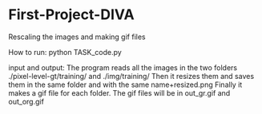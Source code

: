 # First-Project-DIVA
Rescaling the images and making gif files

How to run:
python TASK_code.py


input and output: 
The program reads all the images in the two folders ./pixel-level-gt/training/ and ./img/training/
Then it resizes them and saves them in the same folder and with the same name+resized.png 
Finally it makes a gif file for each folder.
The gif files will be in out_gr.gif and out_org.gif 

